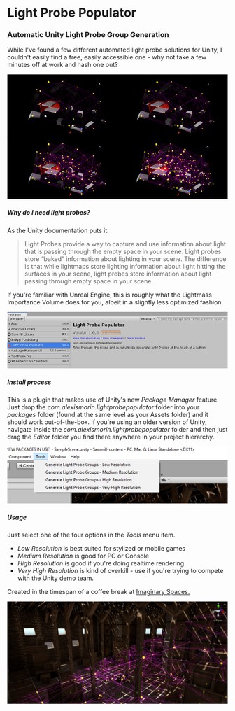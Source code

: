 # Light Probe Populator
### Automatic Unity Light Probe Group Generation

While I've found a few different automated light probe solutions for Unity, I couldn't easily find a free, easily accessible one - why not take a few minutes off at work and hash one out?

![header](images/header.png)

##### Why do I need light probes?
 As the Unity documentation puts it:
> Light Probes provide a way to capture and use information about light that is passing through the empty space in your scene.
>Light probes store “baked” information about lighting in your scene. The difference is that while lightmaps store lighting information about light hitting the surfaces in your scene, light probes store information about light passing through empty space in your scene.

If you're familiar with Unreal Engine, this is roughly what the Lightmass Importance Volume does for you, albeit in a slightly less optimized fashion.

![packman](images/packman.png)

##### Install process
This is a plugin that makes use of Unity's new *Package Manager* feature. Just drop the *com.alexismorin.lightprobepopulator* folder into your *packages* folder (found at the same level as your Assets folder) and it should work out-of-the-box. If you're using an older version of Unity, navigate inside the *com.alexismorin.lightprobepopulator* folder and then just drag the *Editor* folder you find there anywhere in your project hierarchy.

![footer](images/options.png)

##### Usage
Just select one of the four options in the *Tools* menu item.
 - *Low Resolution* is best suited for stylized or mobile games
 - *Medium Resolution* is good for PC or Console
 - *High Resolution* is good if you're doing realtime rendering.
 - *Very High Resolution* is kind of overkill - use if you're trying to compete with the Unity demo team.


Created in the timespan of a coffee break at [Imaginary Spaces.](https://imaginary-spaces.com/)

![footer](images/footer.png)
